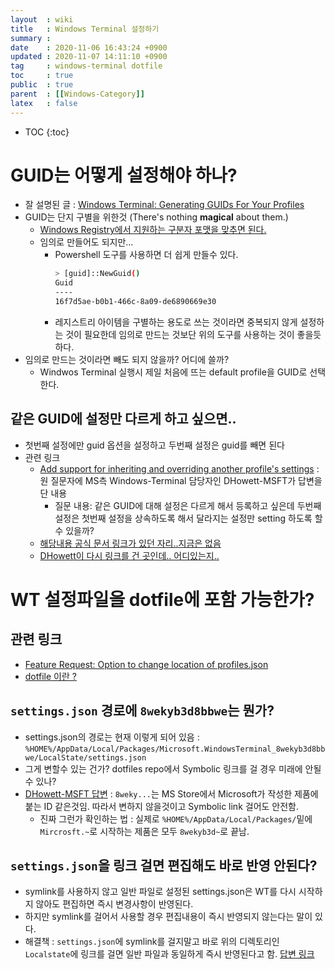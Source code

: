 ```yaml
---
layout  : wiki
title   : Windows Terminal 설정하기 
summary : 
date    : 2020-11-06 16:43:24 +0900
updated : 2020-11-07 14:11:10 +0900
tag     : windows-terminal dotfile 
toc     : true
public  : true
parent  : [[Windows-Category]] 
latex   : false
---
```

* TOC
{:toc}

# GUID는 어떻게 설정해야 하나?

* 잘 설명된 글 : [Windows Terminal: Generating GUIDs For Your Profiles](https://traviscolbert.net/blog/windows-terminal-generating-guids-for-your-profiles/)
* GUID는 단지 구별을 위한것 (There's nothing **magical** about them.)
  * [Windows Registry에서 지원하는 구분자 포맷을 맞추면 된다.](https://docs.microsoft.com/ko-kr/windows/terminal/customize-settings/profile-settings#unique-identifier)
  * 임의로 만들어도 되지만...
    * Powershell 도구를 사용하면 더 쉽게 만들수 있다.
      ```sh
      > [guid]::NewGuid()
      Guid
      ----
      16f7d5ae-b0b1-466c-8a09-de6890669e30
      ```
    * 레지스트리 아이템을 구별하는 용도로 쓰는 것이라면 중복되지 않게 설정하는 것이 필요한데 임의로 만드는 것보단 위의 도구를 사용하는 것이 좋을듯하다. 
* 임의로 만드는 것이라면 빼도 되지 않을까? 어디에 쓸까?
  * Windwos Terminal 실행시 제일 처음에 뜨는 default profile을 GUID로 선택한다.

## 같은 GUID에 설정만 다르게 하고 싶으면..

* 첫번째 설정에만 guid 옵션을 설정하고 두번째 설정은 guid를 빼면 된다
* 관련 링크
  * [Add support for inheriting and overriding another profile's settings](https://github.com/microsoft/terminal/issues/3818) : 원 질문자에 MS측 Windows-Terminal 담당자인 DHowett-MSFT가 답변을 단 내용
    * 질문 내용: 같은 GUID에 대해 설정은 다르게 해서 등록하고 싶은데 두번째 설정은 첫번째 설정을 상속하도록 해서 달라지는 설정만 setting 하도록 할 수 있을까? 
  * [해당내용 공식 문서 링크가 있던 자리..지금은 없음](https://github.com/microsoft/terminal/blob/main/doc/cascadia/SettingsSchema.md)
  * [DHowett이 다시 링크를 건 곳인데.. 어디있는지..](https://docs.microsoft.com/ko-kr/windows/terminal/customize-settings/global-settings)

# WT 설정파일을 dotfile에 포함 가능한가?

## 관련 링크 
* [Feature Request: Option to change location of profiles.json](https://github.com/microsoft/terminal/issues/1455)
* [dotfile 이란 ?]( /wiki/dotfiles/)

## `settings.json` 경로에 `8wekyb3d8bbwe`는 뭔가? 

* settings.json의 경로는 현재 이렇게 되어 있음 : `%HOME%/AppData/Local/Packages/Microsoft.WindowsTerminal_8wekyb3d8bbwe/LocalState/settings.json`
* 그게 변할수 있는 건가? dotfiles repo에서 Symbolic 링크를 걸 경우 미래에 안될수 있나?
* [DHowett-MSFT 답변](https://github.com/microsoft/terminal/issues/1455#issuecomment-506521700) : `8weky...`는 MS Store에서 Microsoft가 작성한 제품에 붙는 ID 같은것임. 따라서 변하지 않을것이고 Symbolic link 걸어도 안전함.
  * 진짜 그런가 확인하는 법 : 실제로 `%HOME%/AppData/Local/Packages/`밑에 `Mircrosft.~`로 시작하는 제품은 모두 `8wekyb3d~`로 끝남.

## `settings.json`을 링크 걸면 편집해도 바로 반영 안된다?

* symlink를 사용하지 않고 일반 파일로 설정된 settings.json은 WT를 다시 시작하지 않아도 편집하면 즉시 변경사항이 반영된다.
* 하지만 symlink를 걸어서 사용할 경우 편집내용이 즉시 반영되지 않는다는 말이 있다.
* 해결책 : `settings.json`에 symlink를 걸지말고 바로 위의 디렉토리인 `Localstate`에 링크를 걸면 일반 파일과 동일하게 즉시 반영된다고 함. [답변 링크](https://github.com/microsoft/terminal/issues/1455#issuecomment-691470907)
